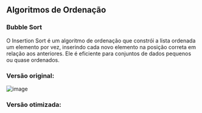 ## Algoritmos de Ordenação

### Bubble Sort
O Insertion Sort é um algoritmo de ordenação que constrói a lista ordenada um elemento por vez, inserindo cada novo elemento na posição correta em relação aos anteriores. Ele é eficiente para conjuntos de dados pequenos ou quase ordenados.

### Versão original:

![image](https://github.com/user-attachments/assets/53712e65-caeb-4ec1-a932-8c86f746f986)

### Versão otimizada:


